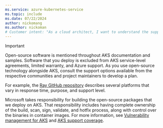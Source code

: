 ```yaml
---
ms.service: azure-kubernetes-service
ms.topic: include
ms.date: 07/22/2024
author: nickomang
ms.author: nickoman
# Customer intent: "As a cloud architect, I want to understand the support and maintenance implications of using open-source software on Azure Kubernetes Service, so that I can make informed decisions about deployment and establish a sound support strategy."
---
```


> [!IMPORTANT]
> Open-source software is mentioned throughout AKS documentation and samples. Software that you deploy is excluded from AKS service-level agreements, limited warranty, and Azure support. As you use open-source technology alongside AKS, consult the support options available from the respective communities and project maintainers to develop a plan.
>
> For example, the [Ray GitHub repository](https://github.com/ray-project/ray?tab=readme-ov-file#getting-involved) describes several platforms that vary in response time, purpose, and support level.
>
> Microsoft takes responsibility for building the open-source packages that we deploy on AKS. That responsibility includes having complete ownership of the build, scan, sign, validate, and hotfix process, along with control over the binaries in container images. For more information, see [Vulnerability management for AKS](../concepts-vulnerability-management.md#aks-container-images) and [AKS support coverage](../support-policies.md#aks-support-coverage).
